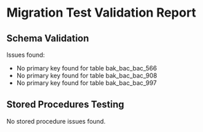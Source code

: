 # Migration Test Validation Report

## Schema Validation

Issues found:

- No primary key found for table bak_bac_bac_566
- No primary key found for table bak_bac_bac_908
- No primary key found for table bak_bac_bac_997

## Stored Procedures Testing

No stored procedure issues found.
